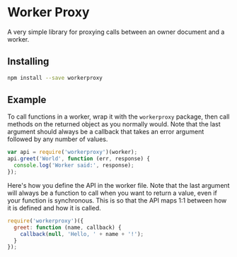 Worker Proxy
============

A very simple library for proxying calls between an owner document and
a worker.


Installing
----------

```bash
npm install --save workerproxy
```


Example
-------

To call functions in a worker, wrap it with the `workerproxy` package,
then call methods on the returned object as you normally would. Note
that the last argument should always be a callback that takes an error
argument followed by any number of values.

```js
var api = require('workerproxy')(worker);
api.greet('World', function (err, response) {
  console.log('Worker said:', response);
});
```

Here's how you define the API in the worker file. Note that the last
argument will always be a function to call when you want to return a
value, even if your function is synchronous. This is so that the API
maps 1:1 between how it is defined and how it is called.

```js
require('workerproxy')({
  greet: function (name, callback) {
    callback(null, 'Hello, ' + name + '!');
  }
});
```

